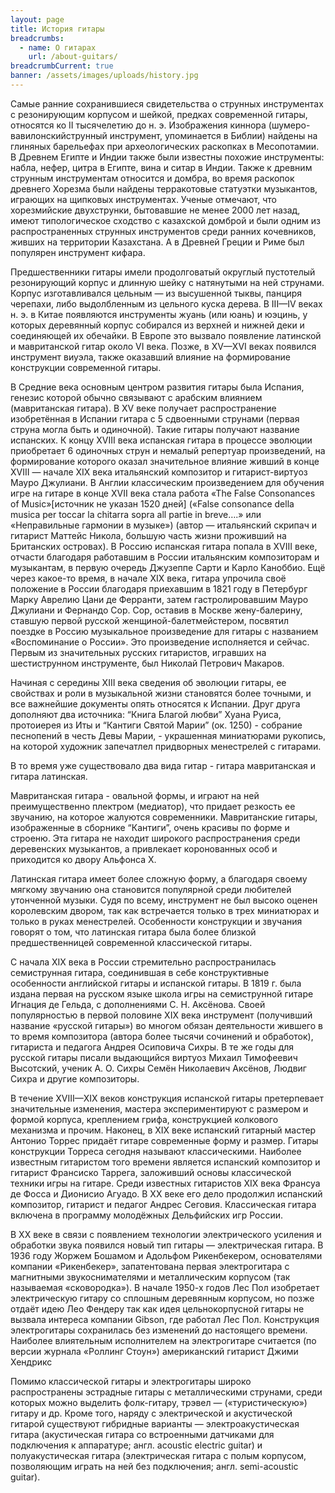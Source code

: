 ```yaml
---
layout: page
title: История гитары
breadcrumbs:
  - name: О гитарах
    url: /about-guitars/
breadcrumbCurrent: true
banner: /assets/images/uploads/history.jpg
---
```

Самые ранние сохранившиеся свидетельства о струнных инструментах с резонирующим корпусом и шейкой, предках современной гитары, относятся ко II тысячелетию до н. э. Изображения киннора (шумеро-вавилонскийструнный инструмент, упоминается в Библии) найдены на глиняных барельефах при археологических раскопках в Месопотамии. В Древнем Египте и Индии также были известны похожие инструменты: набла, нефер, цитра в Египте, вина и ситар в Индии. Также к древним струнным инструментам относится и домбра, во время раскопок древнего Хорезма были найдены терракотовые статуэтки музыкантов, играющих на щипковых инструментах. Ученые отмечают, что хорезмийские двухструнки, бытовавшие не менее 2000 лет назад, имеют типологическое сходство с казахской домброй и были одним из распространенных струнных инструментов среди ранних кочевников, живших на территории Казахстана. А в Древней Греции и Риме был популярен инструмент кифара.

Предшественники гитары имели продолговатый округлый пустотелый резонирующий корпус и длинную шейку с натянутыми на ней струнами. Корпус изготавливался цельным — из высушенной тыквы, панциря черепахи, либо выдолбленным из цельного куска дерева. В III—IV веках н. э. в Китае появляются инструменты жуань (или юань) и юэцинь, у которых деревянный корпус собирался из верхней и нижней деки и соединяющей их обечайки. В Европе это вызвало появление латинской и мавританской гитар около VI века. Позже, в XV—XVI веках появился инструмент виуэла, также оказавший влияние на формирование конструкции современной гитары.

В Средние века основным центром развития гитары была Испания, генезис которой обычно связывают с арабским влиянием (мавританская гитара). В XV веке получает распространение изобретённая в Испании гитара с 5 сдвоенными струнами (первая струна могла быть и одиночной). Такие гитары получают название испанских. К концу XVIII века испанская гитара в процессе эволюции приобретает 6 одиночных струн и немалый репертуар произведений, на формирование которого оказал значительное влияние живший в конце XVIII — начале XIX века итальянский композитор и гитарист-виртуоз Мауро Джулиани. В Англии классическим произведением для обучения игре на гитаре в конце XVII века стала работа «Тhe False Consonances of Music»[источник не указан 1520 дней] («False consonance della musica per toccar la chitarra sopra all partie in breve….» или «Неправильные гармонии в музыке») (автор — итальянский скрипач и гитарист Маттейс Никола, большую часть жизни проживший на Британских островах).
В Россию испанская гитара попала в XVIII веке, отчасти благодаря работавшим в России итальянским композиторам и музыкантам, в первую очередь Джузеппе Сарти и Карло Каноббио. Ещё через какое-то время, в начале XIX века, гитара упрочила своё положение в России благодаря приехавшим в 1821 году в Петербург Марку Аврелию Цани де Ферранти, затем гастролировавшим Мауро Джулиани и Фернандо Сор. Сор, оставив в Москве жену-балерину, ставшую первой русской женщиной-балетмейстером, посвятил поездке в Россию музыкальное произведение для гитары с названием «Воспоминание о России». Это произведение исполняется и сейчас. Первым из значительных русских гитаристов, игравших на шестиструнном инструменте, был Николай Петрович Макаров.

Начиная с середины XIII века сведения об эволюции гитары, ее свойствах и роли в музыкальной жизни становятся более точными, и все важнейшие документы опять относятся к Испании. Друг друга дополняют два источника: “Книга Благой любви” Хуана Руиса, протоиерея из Иты и “Кантиги Святой Марии” (ок. 1250) - собрание песнопений в честь Девы Марии, - украшенная миниатюрами рукопись, на которой художник запечатлел придворных менестрелей с гитарами.

В то время уже существовало два вида гитар - гитара мавританская и гитара латинская.

Мавританская гитара - овальной формы, и играют на ней преимущественно плектром (медиатор), что придает резкость ее звучанию, на которое жалуются современники. Мавританские гитары, изображенные в сборнике “Кантиги”, очень красивы по форме и строеню. Эта гитара не находит широкого распространения среди деревенских музыкантов, а привлекает коронованных особ и приходится ко двору Альфонса Х.

Латинская гитара имеет более сложную форму, а благодаря своему мягкому звучанию она становится популярной среди любителей утонченной музыки. Судя по всему, инструмент не был высоко оценен королевским двором, так как встречается только в трех миниатюрах и только в руках менестрелей. Особенности конструкции и звучания говорят о том, что латинская гитара была более близкой предшественницей современной классической гитары.

С начала XIX века в России стремительно распространилась семиструнная гитара, соединившая в себе конструктивные особенности английской гитары и испанской гитары. В 1819 г. была издана первая на русском языке школа игры на семиструнной гитаре Игнация де Гельда, с дополнениями С. Н. Аксёнова. Своей популярностью в первой половине XIX века инструмент (получивший название «русской гитары») во многом обязан деятельности жившего в то время композитора (автора более тысячи сочинений и обработок), гитариста и педагога Андрея Осиповича Сихры. В те же годы для русской гитары писали выдающийся виртуоз Михаил Тимофеевич Высотский, ученик А. О. Сихры Семён Николаевич Аксёнов, Людвиг Сихра и другие композиторы.

В течение XVIII—XIX веков конструкция испанской гитары претерпевает значительные изменения, мастера экспериментируют с размером и формой корпуса, креплением грифа, конструкцией колкового механизма и прочим. Наконец, в XIX веке испанский гитарный мастер Антонио Торрес придаёт гитаре современные форму и размер. Гитары конструкции Торреса сегодня называют классическими. Наиболее известным гитаристом того времени является испанский композитор и гитарист Франсиско Таррега, заложивший основы классической техники игры на гитаре. Среди известных гитаристов XIX века Франсуа де Фосса и Дионисио Агуадо. В XX веке его дело продолжил испанский композитор, гитарист и педагог Андрес Сеговия.
Классическая гитара включена в программу молодёжных Дельфийских игр России.

В XX веке в связи с появлением технологии электрического усиления и обработки звука появился новый тип гитары — электрическая гитара. В 1936 году Жоржем Бошамом и Адольфом Рикенбекером, основателями компании «Рикенбекер», запатентована первая электрогитара с магнитными звукоснимателями и металлическим корпусом (так называемая «сковородка»). В начале 1950-х годов Лес Пол изобретает электрическую гитару со сплошным деревянным корпусом, но позже отдаёт идею Лео Фендеру так как идея цельнокорпусной гитары не вызвала интереса компании Gibson, где работал Лес Пол. Конструкция электрогитары сохранилась без изменений до настоящего времени. Наиболее влиятельным исполнителем на электрогитаре считается (по версии журнала «Роллинг Стоун») американский гитарист Джими Хендрикс


Помимо классической гитары и электрогитары широко распространены эстрадные гитары с металлическими струнами, среди которых можно выделить фолк-гитару, трэвел — («туристическую») гитару и др. Кроме того, наряду с электрической и акустической гитарой существуют гибридные варианты — электроакустическая гитара (акустическая гитара со встроенными датчиками для подключения к аппаратуре; англ. acoustic electric guitar) и полуакустическая гитара (электрическая гитара с полым корпусом, позволяющим играть на ней без подключения; англ. semi-acoustic guitar).